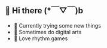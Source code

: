 ## 👋 Hi there (*￣▽￣)b

- 🔭 Currently trying some new things
- 🎨 Sometimes do digital arts
- 🎵 Love rhythm games

<!--
- 🕹️ Have made some games at [itch.io](https://itch.io), mostly made with [Godot](https://godotengine.org)
- ⌨️ Mainly codes in GDScript, Python, and (probably) C++, will try other languages
- 🔨 Currently working on:
  - Som projecc
-->

